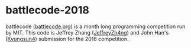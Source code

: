 # battlecode-2018
battlecode ([battlecode.org](https://battlecode.org)) is a month long programming competition run by MIT. This code is Jeffrey Zhang ([JeffreyZh4ng](https://github.com/JeffreyZh4ng)) and John Han's ([Kyungsun4](https://github.com/kyungsun4)) submission for the 2018 competition.
